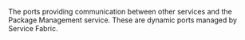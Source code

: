 The ports providing communication between other services and the Package Management service. These are dynamic ports managed by Service Fabric.